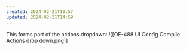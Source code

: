 ```yaml
---
created: 2024-02-21T10:57
updated: 2024-02-21T14:59
---
```


This forms part of the actions dropdown:
![[OE-488 UI Config Compile Actions drop down.png]]

